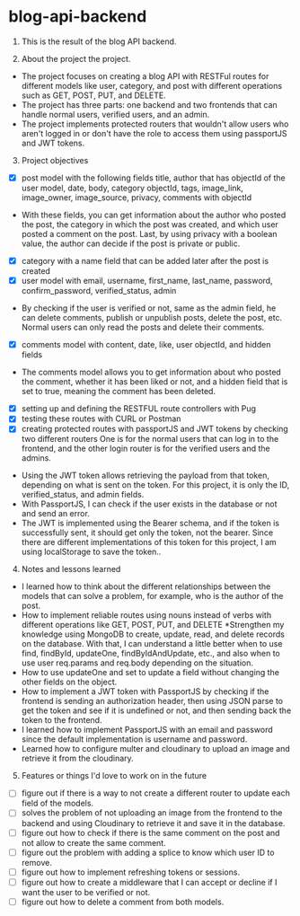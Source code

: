 # blog-api-backend

1. This is the result of the blog API backend.

2. About the project the project.

- The project focuses on creating a blog API with RESTFul routes for different models like user, category, and post with different operations such as GET, POST, PUT, and DELETE.
- The project has three parts: one backend and two frontends that can handle normal users, verified users, and an admin.
- The project implements protected routers that wouldn't allow users who aren't logged in or don't have the role to access them using passportJS and JWT tokens.

3. Project objectives

- [x] post model with the following fields title, author that has objectId of the user model, date, body, category objectId, tags, image_link, image_owner, image_source, privacy, comments with objectId
- With these fields, you can get information about the author who posted the post, the category in which the post was created, and which user posted a comment on the post. Last, by using privacy with a boolean value, the author can decide if the post is private or public.
- [x] category with a name field that can be added later after the post is created
- [x] user model with email, username, first_name, last_name, password, confirm_password, verified_status, admin
- By checking if the user is verified or not, same as the admin field, he can delete comments, publish or unpublish posts, delete the post, etc. Normal users can only read the posts and delete their comments.
- [x] comments model with content, date, like, user objectId, and hidden fields
- The comments model allows you to get information about who posted the comment, whether it has been liked or not, and a hidden field that is set to true, meaning the comment has been deleted.
- [x] setting up and defining the RESTFUL route controllers with Pug
- [x] testing these routes with CURL or Postman
- [x] creating protected routes with passportJS and JWT tokens by checking two different routers One is for the normal users that can log in to the frontend, and the other login router is for the verified users and the admins.
- Using the JWT token allows retrieving the payload from that token, depending on what is sent on the token. For this project, it is only the ID, verified_status, and admin fields.
- With PassportJS, I can check if the user exists in the database or not and send an error.
- The JWT is implemented using the Bearer schema, and if the token is successfully sent, it should get only the token, not the bearer. Since there are different implementations of this token for this project, I am using localStorage to save the token..

4. Notes and lessons learned

- I learned how to think about the different relationships between the models that can solve a problem, for example, who is the author of the post.
- How to implement reliable routes using nouns instead of verbs with different operations like GET, POST, PUT, and DELETE
  \*Strengthen my knowledge using MongoDB to create, update, read, and delete records on the database. With that, I can understand a little better when to use find, findById, updateOne, findByIdAndUpdate, etc., and also when to use user req.params and req.body depending on the situation.
- How to use updateOne and set to update a field without changing the other fields on the object.
- How to implement a JWT token with PassportJS by checking if the frontend is sending an authorization header, then using JSON parse to get the token and see if it is undefined or not, and then sending back the token to the frontend.
- I learned how to implement PassportJS with an email and password since the default implementation is username and password.
- Learned how to configure multer and cloudinary to upload an image and retrieve it from the cloudinary.

5. Features or things I'd love to work on in the future

- [ ] figure out if there is a way to not create a different router to update each field of the models.
- [ ] solves the problem of not uploading an image from the frontend to the backend and using Cloudinary to retrieve it and save it in the database.
- [ ] figure out how to check if there is the same comment on the post and not allow to create the same comment.
- [ ] figure out the problem with adding a splice to know which user ID to remove.
- [ ] figure out how to implement refreshing tokens or sessions.
- [ ] figure out how to create a middleware that I can accept or decline if I want the user to be verified or not.
- [ ] figure out how to delete a comment from both models.
